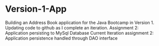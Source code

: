 # Version-1-App
Building an Address Book application for the Java Bootcamp in Version 1.
Updating code to github as I complete an iteration.
Assignment 2: Application persisting to MySql Database
Current Iteration assignment 2: Application persistence handled through DAO interface

